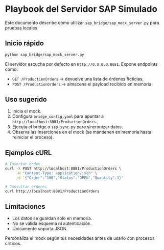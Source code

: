 # Playbook del Servidor SAP Simulado

Este documento describe cómo utilizar `sap_bridge/sap_mock_server.py` para pruebas locales.

## Inicio rápido

```bash
python sap_bridge/sap_mock_server.py
```

El servidor escucha por defecto en `http://0.0.0.0:8081`. Expone endpoints como:

- `GET /ProductionOrders` → devuelve una lista de órdenes ficticias.
- `POST /ProductionOrders` → almacena el payload recibido en memoria.

## Uso sugerido

1. Inicia el mock.
2. Configura `bridge_config.yaml` para apuntar a `http://localhost:8081/ProductionOrders`.
3. Ejecuta el bridge o `sap_sync.py` para sincronizar datos.
4. Observa las inserciones en el mock (se mantienen en memoria hasta reiniciar el proceso).

## Ejemplos cURL

```bash
# Insertar orden
curl -X POST http://localhost:8081/ProductionOrders \
     -H "Content-Type: application/json" \
     -d '{"Order":"100","Status":"OPEN","Quantity":3}'

# Consultar órdenes
curl http://localhost:8081/ProductionOrders
```

## Limitaciones

- Los datos se guardan solo en memoria.
- No se valida esquema ni autenticación.
- Únicamente soporta JSON.

Personaliza el mock según tus necesidades antes de usarlo con procesos críticos.
